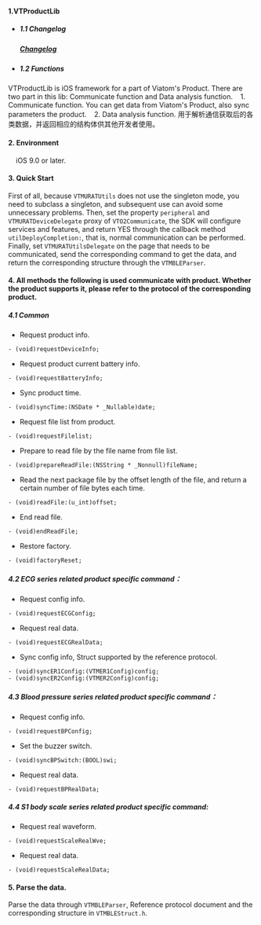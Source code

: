 #### 1.VTProductLib

* ##### 1.1 Changelog

    ##### [Changelog](https://github.com/viatom-dev/VTProductLib/blob/main/ChangeLog.md)

* ##### 1.2 Functions

VTProductLib is iOS framework for a part of Viatom's Product. There are two part in this lib: Communicate function and Data analysis function.
&nbsp;&nbsp; 1. Communicate function.  You can get data from Viatom's Product, also sync parameters the product. 
&nbsp;&nbsp; 2. Data analysis function. 用于解析通信获取后的各类数据，并返回相应的结构体供其他开发者使用。

#### 2. Environment
&nbsp;&nbsp;&nbsp; iOS 9.0 or later.

#### 3. Quick Start
First of all, because `VTMURATUtils` does not use the singleton mode, you need to subclass a singleton, and subsequent use can avoid some unnecessary problems.
Then, set the property `peripheral` and `VTMURATDeviceDelegate` proxy of `VTO2Communicate`, the SDK will configure services and features, and return YES through the callback method `utilDeployCompletion:`, that is, normal communication can be performed.
Finally, set `VTMURATUtilsDelegate` on the page that needs to be communicated, send the corresponding command to get the data, and return the corresponding structure through the `VTMBLEParser`.

#### 4. All methods the following is used communicate with product. Whether the product supports it, please refer to the protocol of the corresponding product.

##### 4.1 Common
- Request product info.
```
- (void)requestDeviceInfo;
```

- Request product current battery info.
```
- (void)requestBatteryInfo;
```

- Sync product time.
```
- (void)syncTime:(NSDate * _Nullable)date;
```

- Request file list from product.
```
- (void)requestFilelist;
```

- Prepare to read file by the file name from file list. 
```
- (void)prepareReadFile:(NSString * _Nonnull)fileName;
```

- Read the next package file by the offset length of the file, and return a certain number of file bytes each time.
```
- (void)readFile:(u_int)offset;
```

- End read file.
```
- (void)endReadFile;
```

- Restore factory.
```
- (void)factoryReset;
```

##### 4.2 ECG series related product specific command：
- Request config info.
```
- (void)requestECGConfig;
```

- Request real data.
```
- (void)requestECGRealData;
```

- Sync config info, Struct supported by the reference protocol.
```
- (void)syncER1Config:(VTMER1Config)config;
- (void)syncER2Config:(VTMER2Config)config;
```

##### 4.3 Blood pressure series related product specific command：
- Request config info.
```
- (void)requestBPConfig;
```

- Set the buzzer switch.
```
- (void)syncBPSwitch:(BOOL)swi;
```

- Request real data.
```
- (void)requestBPRealData;
```

##### 4.4 S1 body scale series related product specific command:
- Request real waveform.
```
- (void)requestScaleRealWve;
```

- Request real data.
```
- (void)requestScaleRealData;
```

#### 5. Parse the data.
Parse the data through `VTMBLEParser`, Reference protocol document and the corresponding structure in `VTMBLEStruct.h`.

